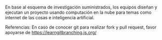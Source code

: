 En base al esquema de investigación suministrados, los equipos diseñan y ejecutan un proyecto usando computación en la nube para temas como internet de las cosas e inteligencia artificial.

Referencias:
En caso de conocer git para realizar fork y pull request, favor apoyarse de https://learngitbranching.js.org/
